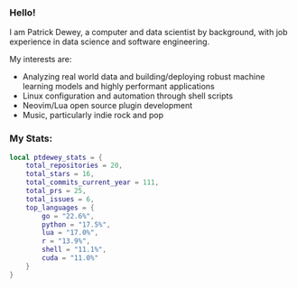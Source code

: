### Hello!

I am Patrick Dewey, a computer and data scientist by background, with job experience in data science and software engineering.  

My interests are:
- Analyzing real world data and building/deploying robust machine learning models and highly performant applications
- Linux configuration and automation through shell scripts
- Neovim/Lua open source plugin development
- Music, particularly indie rock and pop

### My Stats:
<!--STATS_START-->
```lua
local ptdewey_stats = {
    total_repositories = 20,
    total_stars = 16,
    total_commits_current_year = 111,
    total_prs = 25,
    total_issues = 6,
    top_languages = {
        go = "22.6%",
        python = "17.5%",
        lua = "17.0%",
        r = "13.9%",
        shell = "11.1%",
        cuda = "11.0%"
    }
}
```
<!--STATS_END-->
